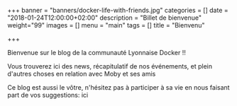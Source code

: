 +++
banner = "banners/docker-life-with-friends.jpg"
categories = []
date = "2018-01-24T12:00:00+02:00"
description = "Billet de bienvenue"
weight="99"
images = []
menu = "main"
tags = []
title = "Bienvenu"

+++

Bienvenue sur le blog de la communauté Lyonnaise Docker !!

Vous trouverez ici des news, récapitulatif de nos événements, et plein d'autres choses en relation avec Moby et ses amis 

Ce blog est aussi le vôtre, n'hésitez pas à participer à sa vie en nous faisant part de vos suggestions: ici